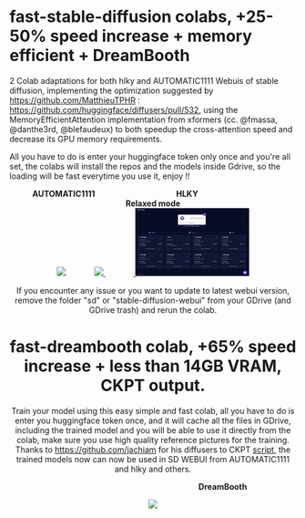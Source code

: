 # fast-stable-diffusion colabs, +25-50% speed increase + memory efficient + DreamBooth
2 Colab adaptations for both hlky and AUTOMATIC1111 Webuis of stable diffusion, implementing the optimization suggested by https://github.com/MatthieuTPHR : https://github.com/huggingface/diffusers/pull/532, using 
the MemoryEfficientAttention implementation from xformers (cc. @fmassa, @danthe3rd, @blefaudeux) to both speedup the cross-attention speed and decrease its GPU memory requirements.



All you have to do is enter your huggingface token only once and you're all set, the colabs will install the repos and the models inside Gdrive, so the loading will be fast everytime you use it, enjoy !!



<center><b>	&nbsp;	&nbsp;	&nbsp;	&nbsp;	&nbsp;AUTOMATIC1111 &nbsp;&nbsp;&nbsp;&nbsp;&nbsp;&nbsp;&nbsp;&nbsp;&nbsp;&nbsp;&nbsp;&nbsp;&nbsp;&nbsp;&nbsp;&nbsp;&nbsp;&nbsp;&nbsp;&nbsp;&nbsp;&nbsp;&nbsp;&nbsp;&nbsp;&nbsp;&nbsp;&nbsp;&nbsp;&nbsp;&nbsp;&nbsp;&nbsp;&nbsp;&nbsp;&nbsp;&nbsp;&nbsp;&nbsp;&nbsp;&nbsp;&nbsp;HLKY &nbsp;&nbsp;&nbsp;&nbsp;&nbsp;&nbsp;&nbsp;&nbsp;&nbsp;&nbsp;&nbsp;&nbsp;&nbsp;&nbsp;&nbsp;&nbsp;&nbsp;&nbsp;&nbsp;&nbsp;&nbsp;&nbsp;&nbsp;&nbsp;&nbsp;&nbsp;&nbsp;&nbsp;&nbsp;&nbsp;&nbsp;&nbsp;&nbsp;&nbsp;&nbsp;&nbsp;&nbsp;&nbsp;&nbsp;&nbsp;&nbsp;&nbsp;&nbsp;&nbsp;&nbsp;&nbsp;&nbsp;&nbsp; Relaxed mode <br> 
<a href="https://colab.research.google.com/github/TheLastBen/fast-stable-diffusion/blob/main/fast_stable_diffusion_AUTOMATIC1111.ipynb"> 
<img src='https://github.com/TheLastBen/fast-stable-diffusion/raw/main/Dreambooth/1.jpg'></a> &nbsp;&nbsp;&nbsp;&nbsp;&nbsp;&nbsp;&nbsp;&nbsp;&nbsp;&nbsp;&nbsp;&nbsp;&nbsp;
<a href="https://colab.research.google.com/github/TheLastBen/fast-stable-diffusion/blob/main/fast_stable_diffusion_hlky.ipynb">  <img src='https://github.com/TheLastBen/fast-stable-diffusion/raw/main/Dreambooth/2.jpg'> </a> &nbsp;&nbsp;&nbsp;&nbsp;&nbsp;&nbsp;&nbsp;&nbsp;&nbsp;&nbsp;&nbsp;&nbsp;&nbsp;&nbsp;&nbsp;<a href="https://colab.research.google.com/github/TheLastBen/fast-stable-diffusion/blob/main/fast_stable_diffusion_relaxed.ipynb"> 
 <img src='https://github.com/TheLastBen/fast-stable-diffusion/raw/main/Dreambooth/3.jpg'></a></b>



If you encounter any issue or you want to update to latest webui version, remove the folder "sd" or "stable-diffusion-webui" from your GDrive (and GDrive trash) and rerun the colab.

# fast-dreambooth colab, +65% speed increase + less than 14GB VRAM, CKPT output.
Train your model using this easy simple and fast colab, all you have to do is enter you huggingface token once, and it will cache all the files in GDrive, including the trained model and you will be able to use it directly from the colab, make sure you use high quality reference pictures for the training. Thanks to https://github.com/jachiam for his diffusers to CKPT [script](https://gist.github.com/jachiam/8a5c0b607e38fcc585168b90c686eb05), the trained models now can now be used in SD WEBUI from AUTOMATIC1111 and hlky and others.


<b>	&nbsp;	&nbsp;	&nbsp;	&nbsp;	&nbsp;&nbsp;	&nbsp;	&nbsp;	&nbsp;	&nbsp;&nbsp;	&nbsp;	&nbsp;&nbsp;	&nbsp;	&nbsp;	&nbsp;	&nbsp;&nbsp;	&nbsp;	&nbsp;	&nbsp;	&nbsp;&nbsp;	&nbsp;	&nbsp;&nbsp;	&nbsp;	&nbsp;	&nbsp;	&nbsp;&nbsp;	&nbsp;	&nbsp;	&nbsp;	&nbsp;&nbsp;	&nbsp;	&nbsp;&nbsp;	&nbsp;	&nbsp;DreamBooth<br> 
<p align="center"><a href="https://colab.research.google.com/github/TheLastBen/fast-stable-diffusion/blob/main/fast-DreamBooth.ipynb"> 
<img src='https://github.com/TheLastBen/fast-stable-diffusion/raw/main/Dreambooth/4.jpg'></a> </p>



